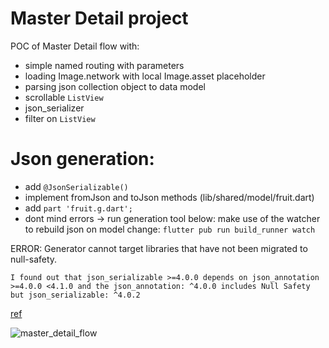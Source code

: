 # Master Detail project

POC of Master Detail flow with:
- simple named routing with parameters
- loading Image.network with local Image.asset placeholder
- parsing json collection object to data model
- scrollable ```ListView```
- json_serializer
- filter on ```ListView```


# Json generation:
- add ```@JsonSerializable()```
- implement fromJson and toJson methods (lib/shared/model/fruit.dart)
- add ```part 'fruit.g.dart';```
- dont mind errors -> run generation tool below:
make use of the watcher to rebuild json on model change:
```flutter pub run build_runner watch```

ERROR: Generator cannot target libraries that have not been migrated to null-safety.

```
I found out that json_serializable >=4.0.0 depends on json_annotation >=4.0.0 <4.1.0 and the json_annotation: ^4.0.0 includes Null Safety but json_serializable: ^4.0.2
```
 [ref](https://stackoverflow.com/questions/66477445/generator-cannot-target-libraries-that-have-not-been-migrated-to-null-safety)




![master_detail_flow][gif]

[gif]: https://github.com/Jan-Stepien/flutter-master-detail/blob/master/github_assets/master-detail-flow.gif "Gif of app"


